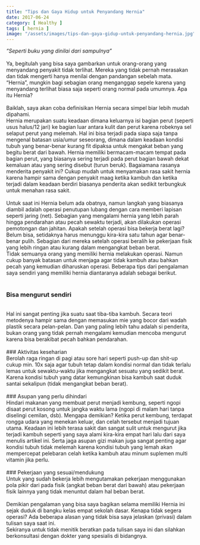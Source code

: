 ```yaml
---
title: "Tips dan Gaya Hidup untuk Penyandang Hernia"
date: 2017-06-24
category: [ Healthy ]
tags: [ hernia ]
image: "/assets/images/tips-dan-gaya-gidup-untuk-penyandang-hernia.jpg"
---
```

<i>“Seperti buku yang dinilai dari sampulnya”</i><br />
<br />
Ya, begitulah yang bisa saya gambarkan untuk orang-orang yang menyandang penyakit tidak terlihat. Mereka yang tidak pernah merasakan dan tidak mengerti hanya menilai dengan pandangan sebelah mata. “Hernia”, mungkin bagi sebagian orang menganggap sepele karena yang menyandang terlihat biasa saja seperti orang normal pada umumnya. Apa itu Hernia?<br />
<br />
Baiklah, saya akan coba definisikan Hernia secara simpel biar lebih mudah dipahami.<br />
Hernia merupakan suatu keadaan dimana keluarnya isi bagian perut (seperti usus halus/12 jari) ke bagian luar antara kulit dan perut karena robeknya sel selaput perut yang melemah. Hal ini bisa terjadi pada siapa saja tanpa mengenal batasan usia/umur seseorang, dimana dalam keadaan kondisi tubuh yang benar-benar kurang fit dipaksa untuk mengakat beban yang begitu berat dari bawah. Hernia memiliki bermacam-macam tempat pada bagian perut, yang biasanya sering terjadi pada perut bagian bawah dekat kemaluan atau yang sering disebut (turun beruk). Bagaiamana rasanya menderita penyakit ini? Cukup mudah untuk menyamakan rasa sakit hernia karena hampir sama dengan penyakit maag ketika kambuh dan ketika terjadi dalam keadaan berdiri biasanya penderita akan sedikit terbungkuk untuk menahan rasa sakit.<br />
<br />
Untuk saat ini Hernia belum ada obatnya, namun langkah yang biasanya diambil adalah operasi penutupan lubang dengan cara memberi lapisan seperti jaring (net). Sebagian yang mengalami hernia yang lebih parah hingga pendarahan atau pecah sewaktu terjadi, akan dilakukan operasi pemotongan dan jahitan. Apakah setelah operasi bisa bekerja berat lagi? Belum bisa, setidaknya harus menunggu kira-kira satu tahun agar benar-benar pulih. Sebagian dari mereka setelah operasi beralih ke pekerjaan fisik yang lebih ringan atau kurang dalam mengangkat beban berat.<br />
Tidak semuanya orang yang memiliki hernia melakukan operasi. Namun cukup banyak batasan untuk menjaga agar tidak kambuh atau bahkan pecah yang kemudian diharuskan operasi. Beberapa tips dari pengalaman saya sendiri yang memiliki hernia diantaranya adalah sebagai berikut.<br />
<br />
### Bisa mengurut sendiri
<br />
Hal ini sangat penting jika suatu saat tiba-tiba kambuh. Secara teori metodenya hampir sama dengan memasukan mie yang bocor dari wadah plastik secara pelan-pelan. Dan yang paling lebih tahu adalah si penderita, bukan orang yang tidak pernah mengalami kemudian mencoba mengurut karena bisa berakibat pecah bahkan pendarahan.<br />
<br />
### Aktivitas keseharian
<br />
Berolah raga ringan di pagi atau sore hari seperti push-up dan shit-up cukup min. 10x saja agar tubuh tetap dalam kondisi normal dan tidak terlalu lemas untuk sewaktu-waktu jika mengangkat sesuatu yang sedikit berat. Karena kondisi tubuh yang datar kemungkinan bisa kambuh saat duduk santai sekalipun (tidak mengangkat beban berat).<br />
<br />
### Asupan yang perlu dihindari
<br />
Hindari makanan yang membuat perut menjadi kembung, seperti ngopi disaat perut kosong untuk jangka waktu lama (ngopi di malam hari tanpa diselingi cemilan, dsb). Mengapa demikian? Ketika perut kembung, terdapat rongga udara yang menekan keluar, dan celah tersebut menjadi tujuan utama. Keadaan ini lebih terasa sakit dan sangat sulit untuk mengurut jika terjadi kambuh seperti yang saya alami kira-kira empat hari lalu dari saya menulis artikel ini. Serta jaga asupan gizi makan juga sangat penting agar kondisi tubuh tidak melemah karena kondisi tubuh yang lemah akan mempercepat pelebaran celah ketika kambuh atau minum suplemen multi vitamin jika perlu.<br />
<br />
### Pekerjaan yang sesuai/mendukung
<br />
Untuk yang sudah bekerja lebih mengutamakan pekerjaan menggunakan pola pikir dari pada fisik (angkat beban berat dari bawah) atau pekerjaan fisik lainnya yang tidak menuntut dalam hal beban berat.<br />
<br />
Demikian pengalaman yang bisa saya bagikan selama memiliki Hernia ini sejak duduk di bangku kelas empat sekolah dasar. Kenapa tidak segera operasi? Ada beberapa alasan yang tidak bisa saya jelaskan (privasi) dalam tulisan saya saat ini.<br />
Sekiranya untuk tidak menitik beratkan pada tulisan saya ini dan silahkan berkonsultasi dengan dokter yang spesialis di bidangnya.

